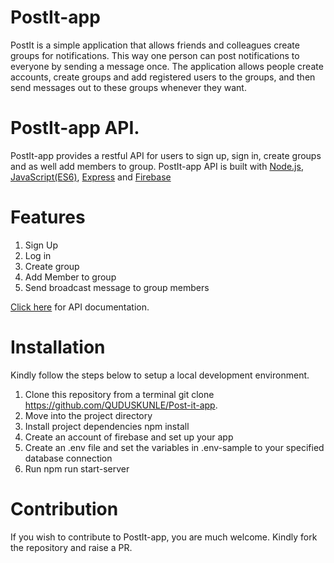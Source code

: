 # PostIt-app
  PostIt is a simple application that allows friends and colleagues create groups for notifications. This way one person can post       notifications to everyone by sending a message once. The application allows people create accounts, create groups and add registered users  to the groups, and then send messages out to these groups whenever they want.

# PostIt-app API.
  PostIt-app provides a restful API for users to sign up, sign in, create groups and as well add members to group. 
  PostIt-app API is built with <a href="https://nodejs.org/">Node.js</a>, <a href="https://www.javascript.com/">JavaScript(ES6)</a>, <a href="https://expressjs.com/">Express</a> and <a href="https://firebase.google.com/">Firebase</a>

# Features
  1. Sign Up
  2. Log in
  3. Create group
  4. Add Member to group
  5. Send broadcast message to group members
  
  
  <a href="https://github.com/QUDUSKUNLE/Post-it-app/tree/develop">Click here</a> for API documentation.

# Installation
  Kindly follow the steps below to setup a local development environment.
  1. Clone this repository from a terminal git clone https://github.com/QUDUSKUNLE/Post-it-app.
  2. Move into the project directory
  3. Install project dependencies npm install
  4. Create an account of firebase and set up your app
  5. Create an .env file and set the variables in .env-sample to your specified database connection
  6. Run npm run start-server

# Contribution
  If you wish to contribute to PostIt-app, you are much welcome. Kindly fork the repository and raise a PR.
